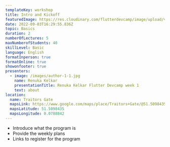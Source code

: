 ```yaml
---
templateKey: workshop
title: Intro and Kickoff
featuredImage: https://res.cloudinary.com/flutterdevcamp/image/upload/v1662222292/flutterdevcamp/mentors/devcamp_banner_jouvpp.jpg
date: 2022-09-03T16:29:55.836Z
topic: Basics
duration: 2
numberOfLectures: 5
maxNumberofStudents: 40
skillLevel: Basic
language: English
formatInperson: true
formatOnline: true
showonfooter: true
presenters:
  - image: /images/author-1-1.jpg
    name: Renuka Kelkar
    presentationTitle: Renuka Kelkar Flutter Devcamp week 1
    text: about
location:
  name: Traitors Gate
  mapsLink: https://www.google.com/maps/place/Traitors+Gate/@51.5098435,-0.0788842,19z/data=!4m5!3m4!1s0x4876030dd752a1c5:0x4a35f7c87ee9c96!8m2!3d51.5098435!4d-0.0784241
  mapsLatitude: 51.5098435
  mapsLongitude: 0.0788842
---
```

 
<ul className="list-unstyled course-details__overview-list">
  <li>Introduce what the program is</li>
  <li>Provide the weekly plans</li>
  <li>Links to register for the program</li>
</ul>